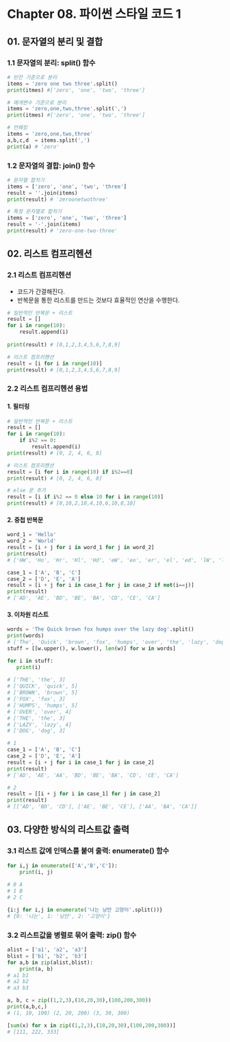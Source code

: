 # Chapter 08. 파이썬 스타일 코드 1



## 01. 문자열의 분리 및 결합



### 1.1 문자열의 분리: split() 함수

```python
# 빈칸 기준으로 분리
items = 'zero one two three'.split()
print(itmes) #['zero', 'one', 'two', 'three']

# 매개변수 기준으로 분리
items = 'zero,one,two,three'.split(',')
print(itmes) #['zero', 'one', 'two', 'three']

# 언패킹
items = 'zero,one,two,three'
a,b,c,d  = items.split(',')
print(a) # 'zero'
```



### 1.2 문자열의 결합: join() 함수

```python
# 문자열 합치기
items = ['zero', 'one', 'two', 'three']
result = ''.join(items)
print(result) # 'zeroonetwothree'

# 특정 문자열로 합치기
items = ['zero', 'one', 'two', 'three']
result = '-'.join(items)
print(result) # 'zero-one-two-three'
```



## 02. 리스트 컴프리헨션



### 2.1 리스트 컴프리헨션

* 코드가 간결해진다.
* 반복문을 통한 리스트를 만드는 것보다 효율적인 연산을 수행한다.

```python
# 일반적인 반복문 + 리스트
result = []
for i in range(10):
    result.append(i)
    
print(result) # [0,1,2,3,4,5,6,7,8,9]

# 리스트 컴프리헨션
result = [i for i in range(10)]
print(result) # [0,1,2,3,4,5,6,7,8,9]
```



### 2.2 리스트 컴프리헨션 용법



####  1. 필터링

```python
# 일반적인 반복문 + 리스트
result = []
for i in range(10):
    if i%2 == 0:
        result.append(i)
print(result) # [0, 2, 4, 6, 8]

# 리스트 컴프리헨션
result = [i for i in range(10) if i%2==0]
print(result) # [0, 2, 4, 6, 8]
```

```python
# else 문 추가
result = [i if i%2 == 0 else 10 for i in range(10)]
print(result) # [0,10,2,10,4,10,6,10,8,10]
```



#### 2. 중첩 반복문

```python
word_1 = 'Hello'
word_2 = 'World'
result = [i + j for i in word_1 for j in word_2]
print(result)
# ['HW', 'Ho', 'Hr', 'Hl', 'Hd', 'eW', 'eo', 'er', 'el', 'ed', 'lW', 'lo', 'lr', 'll', 'ld', 'lW', 'lo', 'lr', 'll', 'ld', 'oW', 'oo', 'or', 'ol', 'od']
```

```python
case_1 = ['A', 'B', 'C']
case_2 = ['D', 'E', 'A']
result = [i + j for i in case_1 for j in case_2 if not(i==j)]
print(result)
# ['AD', 'AE', 'BD', 'BE', 'BA', 'CD', 'CE', 'CA']
```



####  3. 이차원 리스트

 ```python
words = 'The Quick brown fox humps over the lazy dog'.split()
print(words)
# ['The', 'Quick', 'brown', 'fox', 'humps', 'over', 'the', 'lazy', 'dog']
stuff = [[w.upper(), w.lower(), len(w)] for w in words]

for i in stuff:
    print(i)
    
# ['THE', 'the', 3]
# ['QUICK', 'quick', 5]
# ['BROWN', 'brown', 5]
# ['FOX', 'fox', 3]
# ['HUMPS', 'humps', 5]
# ['OVER', 'over', 4]
# ['THE', 'the', 3]
# ['LAZY', 'lazy', 4]
# ['DOG', 'dog', 3]    
 ```

```python
# 1
case_1 = ['A', 'B', 'C']
case_2 = ['D', 'E', 'A']
result = [i + j for i in case_1 for j in case_2]
print(result)
# ['AD', 'AE', 'AA', 'BD', 'BE', 'BA', 'CD', 'CE', 'CA']

# 2
result = [[i + j for i in case_1] for j in case_2]
print(result)
# [['AD', 'BD', 'CD'], ['AE', 'BE', 'CE'], ['AA', 'BA', 'CA']]
```



## 03. 다양한 방식의 리스트값 출력



### 3.1 리스트 값에 인덱스를 붙여 출력: enumerate() 함수

```python
for i,j in enumerate(['A','B','C']):
    print(i, j)
    
# 0 A
# 1 B
# 2 C  
```

```python
{i:j for i,j in enumerate('나는 낭만 고양이'.split())}
# {0: '나는', 1: '낭만', 2: '고양이'}
```





### 3.2 리스트값을 병렬로 묶어 출력: zip() 함수

```python
alist = ['a1', 'a2', 'a3']
blist = ['b1', 'b2', 'b3']
for a,b in zip(alist,blist):
	print(a, b)
# a1 b1
# a2 b2
# a3 b3    
```

```python
a, b, c = zip((1,2,3),(10,20,30),(100,200,300))
print(a,b,c,)
# (1, 10, 100) (2, 20, 200) (3, 30, 300)

[sum(x) for x in zip((1,2,3),(10,20,30),(100,200,300))]
# [111, 222, 333]
```



